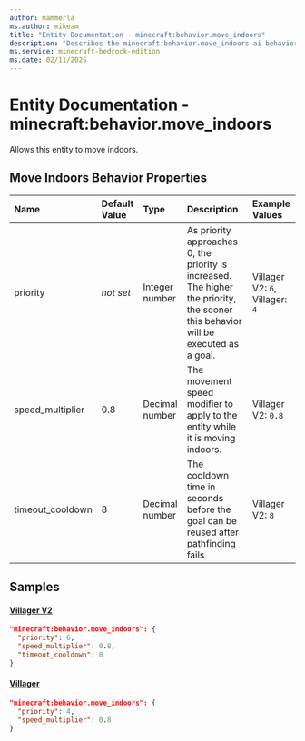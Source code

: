 ```yaml
---
author: mammerla
ms.author: mikeam
title: "Entity Documentation - minecraft:behavior.move_indoors"
description: "Describes the minecraft:behavior.move_indoors ai behavior component"
ms.service: minecraft-bedrock-edition
ms.date: 02/11/2025 
---
```


# Entity Documentation - minecraft:behavior.move_indoors

Allows this entity to move indoors.


## Move Indoors Behavior Properties

|Name       |Default Value |Type |Description |Example Values |
|:----------|:-------------|:----|:-----------|:------------- |
| priority | *not set* | Integer number | As priority approaches 0, the priority is increased. The higher the priority, the sooner this behavior will be executed as a goal. | Villager V2: `6`, Villager: `4` | 
| speed_multiplier | 0.8 | Decimal number | The movement speed modifier to apply to the entity while it is moving indoors. | Villager V2: `0.8` | 
| timeout_cooldown | 8 | Decimal number | The cooldown time in seconds before the goal can be reused after pathfinding fails | Villager V2: `8` | 

## Samples

#### [Villager V2](https://github.com/Mojang/bedrock-samples/tree/preview/behavior_pack/entities/villager_v2.json)


```json
"minecraft:behavior.move_indoors": {
  "priority": 6,
  "speed_multiplier": 0.8,
  "timeout_cooldown": 8
}
```

#### [Villager](https://github.com/Mojang/bedrock-samples/tree/preview/behavior_pack/entities/villager.json)


```json
"minecraft:behavior.move_indoors": {
  "priority": 4,
  "speed_multiplier": 0.8
}
```
